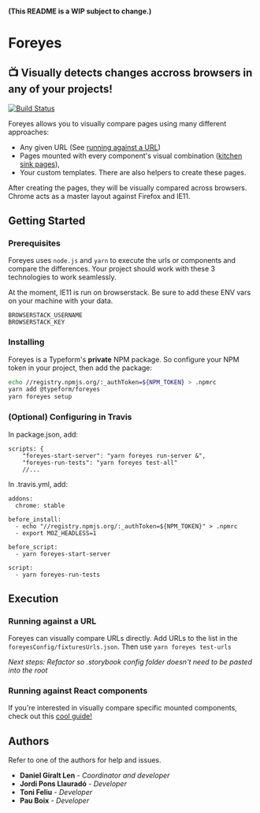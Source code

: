 #### (This README is a WIP subject to change.)

# Foreyes
## 📺  Visually detects changes accross browsers in any of your projects! 

[![Build Status](https://travis-ci.com/Typeform/kitt.svg?token=axsNaJqw6sjfoKFeCyDk&branch=master)](https://travis-ci.com/Typeform/Foreyes)

Foreyes allows you to visually compare pages using many different approaches:
- Any given URL (See [running against a URL](#Running-against-a-URL))
- Pages mounted with every component's visual combination \([kitchen sink pages](https://medium.com/eightshapes-llc/component-qa-in-design-systems-b18cb4decb9c)), 
- Your custom templates. There are also helpers to create these pages. 

After creating the pages, they will be visually compared across browsers. Chrome acts as a master layout against Firefox and IE11.

## Getting Started

### Prerequisites

Foreyes uses `node.js` and `yarn` to execute the urls or components and compare the differences. Your project should work with these 3 technologies to work seamlessly.

At the moment, IE11 is run on browserstack. Be sure to add these ENV vars on your machine with your data.
```
BROWSERSTACK_USERNAME
BROWSERSTACK_KEY
```

### Installing

Foreyes is a Typeform's **private** NPM package. So configure your NPM token in your project, then add the package:

```bash
echo //registry.npmjs.org/:_authToken=${NPM_TOKEN} > .npmrc
yarn add @typeform/foreyes
yarn foreyes setup
```

### (Optional) Configuring in Travis

In package.json, add:
```
scripts: {
    "foreyes-start-server": "yarn foreyes run-server &",
    "foreyes-run-tests": "yarn foreyes test-all"
    //...
```

In .travis.yml, add:
```
addons:
  chrome: stable

before_install:
  - echo "//registry.npmjs.org/:_authToken=${NPM_TOKEN}" > .npmrc
  - export MOZ_HEADLESS=1

before_script:
  - yarn foreyes-start-server

script:
  - yarn foreyes-run-tests
```

## Execution
### Running against a URL

Foreyes can visually compare URLs directly. Add URLs to the list in the `foreyesConfig/fixturesUrls.json`. Then use `yarn foreyes test-urls`


*Next steps: Refactor so .storybook config folder doesn't need to be pasted into the root*

### Running against React components
If you're interested in visually compare specific mounted components, check out this [cool guide!](./react-components.md)

## Authors

Refer to one of the authors for help and issues.

* **Daniel Giralt Len** - *Coordinator and developer*
* **Jordi Pons Llauradó** - *Developer*
* **Toni Feliu** - *Developer*
* **Pau Boix** - *Developer*
